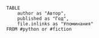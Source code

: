 
```dataview
TABLE
	author as "Автор",
	published as "Год",
	file.inlinks as "Упоминания"
FROM #python or #fiction  
```



